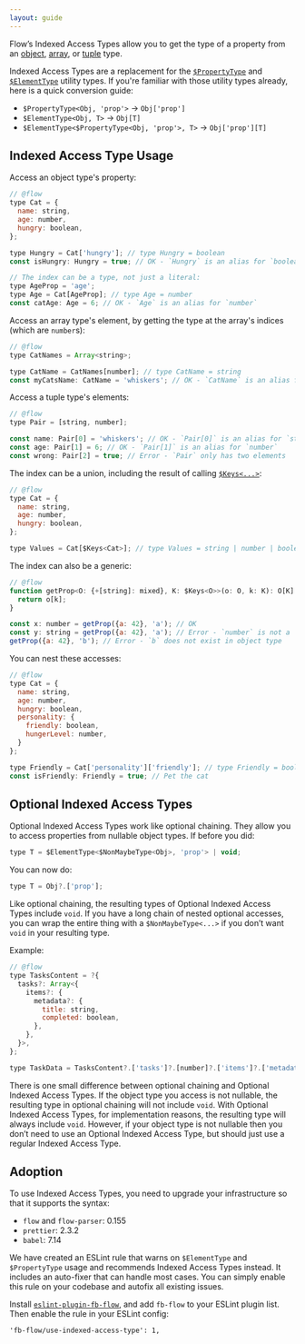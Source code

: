 ```yaml
---
layout: guide
---
```


Flow’s Indexed Access Types allow you to get the type of a property from an [object](../objects), [array](../arrays), or [tuple](../tuples) type.

Indexed Access Types are a replacement for the [`$PropertyType`](../utilities/#toc-propertytype) and [`$ElementType`](../utilities/#toc-elementtype) utility types.
If you're familiar with those utility types already, here is a quick conversion guide:
- `$PropertyType<Obj, 'prop'>` &rarr;  `Obj['prop']`
- `$ElementType<Obj, T>` &rarr; `Obj[T]`
- `$ElementType<$PropertyType<Obj, 'prop'>, T>` &rarr; `Obj['prop'][T]`


## Indexed Access Type Usage <a class="toc" id="toc-indexed-access-type-usage" href="#toc-indexed-access-type-usage"></a>

Access an object type's property:
```js
// @flow
type Cat = {
  name: string,
  age: number,
  hungry: boolean,
};

type Hungry = Cat['hungry']; // type Hungry = boolean
const isHungry: Hungry = true; // OK - `Hungry` is an alias for `boolean`

// The index can be a type, not just a literal:
type AgeProp = 'age';
type Age = Cat[AgeProp]; // type Age = number
const catAge: Age = 6; // OK - `Age` is an alias for `number`
```

Access an array type's element, by getting the type at the array's indices (which are `number`s):
```js
// @flow
type CatNames = Array<string>;

type CatName = CatNames[number]; // type CatName = string
const myCatsName: CatName = 'whiskers'; // OK - `CatName` is an alias for `string`
```

Access a tuple type's elements:
```js
// @flow
type Pair = [string, number];

const name: Pair[0] = 'whiskers'; // OK - `Pair[0]` is an alias for `string`
const age: Pair[1] = 6; // OK - `Pair[1]` is an alias for `number`
const wrong: Pair[2] = true; // Error - `Pair` only has two elements
```

The index can be a union, including the result of calling [`$Keys<...>`](../utilities/#toc-keys):
```js
// @flow
type Cat = {
  name: string,
  age: number,
  hungry: boolean,
};

type Values = Cat[$Keys<Cat>]; // type Values = string | number | boolean
```

The index can also be a generic:
```js
// @flow
function getProp<O: {+[string]: mixed}, K: $Keys<O>>(o: O, k: K): O[K] {
  return o[k];
}

const x: number = getProp({a: 42}, 'a'); // OK
const y: string = getProp({a: 42}, 'a'); // Error - `number` is not a `string`
getProp({a: 42}, 'b'); // Error - `b` does not exist in object type
```

You can nest these accesses:
```js
// @flow
type Cat = {
  name: string,
  age: number,
  hungry: boolean,
  personality: {
    friendly: boolean,
    hungerLevel: number,
  }
};

type Friendly = Cat['personality']['friendly']; // type Friendly = boolean
const isFriendly: Friendly = true; // Pet the cat
```


## Optional Indexed Access Types <a class="toc" id="toc-optional-indexed-access-types" href="#toc-optional-indexed-access-types"></a>

Optional Indexed Access Types work like optional chaining. They allow you to access properties from nullable object types.
If before you did:

```js
type T = $ElementType<$NonMaybeType<Obj>, 'prop'> | void;
```

You can now do:

```js
type T = Obj?.['prop'];
```

Like optional chaining, the resulting types of Optional Indexed Access Types include `void`.
If you have a long chain of nested optional accesses, you can wrap the entire thing with a `$NonMaybeType<...>` if you don’t want `void` in your resulting type.

Example:

```js
// @flow
type TasksContent = ?{
  tasks?: Array<{
    items?: {
      metadata?: {
        title: string,
        completed: boolean,
      },
    },
  }>,
};

type TaskData = TasksContent?.['tasks']?.[number]?.['items']?.['metadata'];
```

There is one small difference between optional chaining and Optional Indexed Access Types.
If the object type you access is not nullable, the resulting type in optional chaining will not include `void`.
With Optional Indexed Access Types, for implementation reasons, the resulting type will always include `void`.
However, if your object type is not nullable then you don’t need to use an Optional Indexed Access Type, but should just use a regular Indexed Access Type.


## Adoption <a class="toc" id="toc-adoption" href="#toc-adoption"></a>

To use Indexed Access Types, you need to upgrade your infrastructure so that it supports the syntax:

- `flow` and `flow-parser`: 0.155
- `prettier`: 2.3.2
- `babel`: 7.14

We have created an ESLint rule that warns on `$ElementType` and `$PropertyType` usage and recommends Indexed Access Types instead.
It includes an auto-fixer that can handle most cases. You can simply enable this rule on your codebase and autofix all existing issues.

Install [`eslint-plugin-fb-flow`](https://www.npmjs.com/package/eslint-plugin-fb-flow), and add `fb-flow` to your ESLint plugin list.
Then enable the rule in your ESLint config:

```
'fb-flow/use-indexed-access-type': 1,
```
